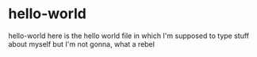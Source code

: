 # hello-world
hello-world
here is the hello world file in which I'm supposed to type stuff about myself but I'm not gonna, what a rebel
